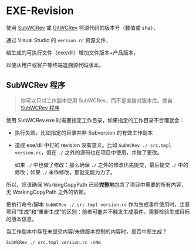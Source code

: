 # EXE-Revision

使用 [SubWCRev][s] 或 [GitWCRev][g] 将源代码的版本号（数值或 sha），

通过 Visual Studio 的 `version.rc` 资源文件，

给生成的可执行文件（exe/dll）增加文件版本+产品版本，

以便从用户或客户等终端追溯源代码版本。

## SubWCRev 程序

> 你可以只对工作副本使用 SubWCRev，而不是直接对版本库。摘自 [SubWCRev 程序][s]

使用 SubWCRev.exe 时需要指定工作目录，如果指定的工作目录不合理就会：

- 执行失败。比如指定的目录并非 Subversion 的有效工作副本
- 造成 exe/dll 中打的 revision 没有意义。比如 `SubWCRev ./ src.tmpl version.rc`，但在 `./` 之外的源码也在项目中使用，并做了更改。

    如果 `./` 中也做了修改：那么确保 `./` 之外的修改优先提交，最后提交 `./` 中的修改；如果 `./` 未作修改，那就无能为力了。

所以，应该确保 WorkingCopyPath 已经**完整地**包含了项目中需要的所有内容，无 WorkingCopyPath 之外的依赖。

把执行命令/脚本 `SubWCRev ./ src.tmpl version.rc` 作为生成事件使用时，注意项目“生成”和“重新生成”的区别：前者可能并不触发生成事件。需要检验生成目标的版本信息。

当工作副本中存在未提交内容/未做版本控制的内容时，是否中断生成？

`SubWCRev ./ src.tmpl version.rc -nNm`

[s]:https://tortoisesvn.net/docs/release/TortoiseSVN_zh_CN/tsvn-subwcrev.html
[g]:https://tortoisegit.org/docs/tortoisegit/tgit-gitwcrev.html